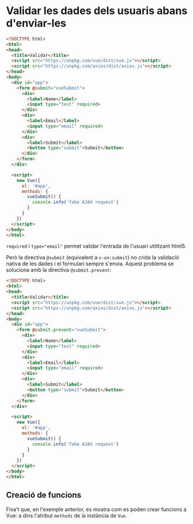 Validar les dades dels usuaris abans d'enviar-les
========================================

```html
<!DOCTYPE html>
<html>
<head>
  <title>Validar</title>
  <script src="https://unpkg.com/vue/dist/vue.js"></script>
  <script src="https://unpkg.com/axios/dist/axios.js"></script>
</head>
<body>
  <div id="app">
    <form @submit="vueSubmit">
      <div>
        <label>Name</label>
        <input type="text" required>
      </div>
      <div>
        <label>Email</label>
        <input type="email" required>
      </div>
      <div>
        <label>Submit</label>
        <button type="submit">Submit</button>
      </div>
    </form>
  </div>

  <script>
    new Vue({
      el: '#app',
      methods: {
        vueSubmit() {
          console.info('fake AJAX request')
        }
      }
    })
  </script>
</body>
</html>
```

`required` i `type="email"` permet validar l'entrada de l'usuari utilitzant html5.

Però la directiva `@submit` (equivalent a `v-on:submit`) no crida la validació nativa de les dades i el formulari sempre s'envia. Aquest problema se soluciona amb la directiva `@submit.prevent`:

```html
<!DOCTYPE html>
<html>
<head>
  <title>Validar</title>
  <script src="https://unpkg.com/vue/dist/vue.js"></script>
  <script src="https://unpkg.com/axios/dist/axios.js"></script>
</head>
<body>
  <div id="app">
    <form @submit.prevent="vueSubmit">
      <div>
        <label>Name</label>
        <input type="text" required>
      </div>
      <div>
        <label>Email</label>
        <input type="email" required>
      </div>
      <div>
        <label>Submit</label>
        <button type="submit">Submit</button>
      </div>
    </form>
  </div>

  <script>
    new Vue({
      el: '#app',
      methods: {
        vueSubmit() {
          console.info('fake AJAX request')
        }
      }
    })
  </script>
</body>
</html>
```

Creació de funcions
-------------------

Fixa't que, en l'exemple anterior, es mostra com es poden crear funcions a Vue: a dins l'atribut `methods` de la instància de `Vue`.